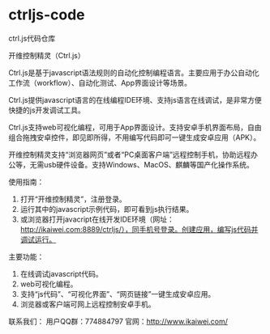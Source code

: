 # ctrljs-code
ctrl.js代码仓库

开维控制精灵（Ctrl.js）

Ctrl.js是基于javascript语法规则的自动化控制编程语言。主要应用于办公自动化工作流（workflow）、自动化测试、App界面设计等场景。

Ctrl.js提供javascript语言的在线编程IDE环境、支持js语言在线调试，是非常方便快捷的js开发调试工具。

Ctrl.js支持web可视化编程，可用于App界面设计。支持安卓手机界面布局，自由组合拖拽安卓控件，即见即所得，不用编写代码即可一键生成安卓应用（APK）。

开维控制精灵支持“浏览器网页”或者“PC桌面客户端”远程控制手机，协助远程办公等，无需usb硬件设备。支持Windows、MacOS、麒麟等国产化操作系统。

使用指南：
1.	打开“开维控制精灵”，注册登录。
2.	运行其中的javascript示例代码，即可看到js执行结果。
3.	或浏览器打开javacript在线开发IDE环境（网址：http://ikaiwei.com:8889/ctrljs/），同手机号登录。创建应用，编写js代码并调试运行。

主要功能：
1.	在线调试javascript代码。
2.	web可视化编程。
3.	支持“js代码”、“可视化界面”、“网页链接”一键生成安卓应用。
4.	浏览器或客户端可网上远程控制安卓手机。

联系我们：
用户QQ群：774884797
官网：http://www.ikaiwei.com/



